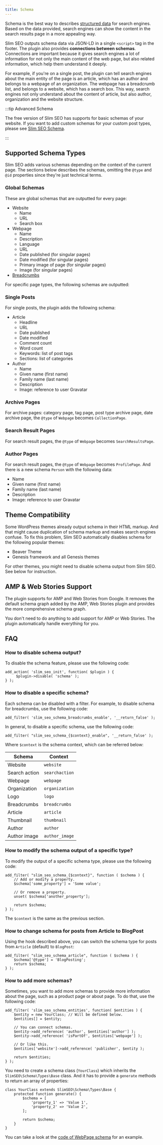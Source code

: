 ```yaml
---
title: Schema
---
```


Schema is the best way to describes [structured data](https://wpslimseo.com/structured-data/) for search engines. Based on the data provided, search engines can show the content in the search results page in a more appealing way.

Slim SEO outputs schema data via JSON-LD in a single `<script>` tag in the footer. The plugin also provides **connections between schemas**. Connections are important because it gives search engines a lot of information for not only the main content of the web page, but also related information, which help them understand it deeply.

For example, if you're on a single post, the plugin can tell search engines about the main entity of the page is an article, which has an author and belongs to a webpage of an organization. The webpage has a breadcrumb list, and belongs to a website, which has a search box. This way, search engines not only understand about the content of article, but also author, organization and the website structure.

:::tip Advanced Schema

The free version of Slim SEO has supports for basic schemas of your website. If you want to add custom schemas for your custom post types, please see [Slim SEO Schema](https://wpslimseo.com/products/slim-seo-schema/).

:::

## Supported Schema Types

Slim SEO adds various schemas depending on the context of the current page. The sections below describes the schemas, omitting the `@type` and `@id` properties since they're just technical terms.

### Global Schemas

These are global schemas that are outputted for every page:

- Website
    - Name
    - URL
    - Search box
- Webpage
    - Name
    - Description
    - Language
    - URL
    - Date published (for singular pages)
    - Date modified (for singular pages)
    - Primary image of page (for singular pages)
    - Image (for singular pages)
- [Breadcrumbs](/slim-seo/breadcrumbs/)

For specific page types, the following schemas are outputted:

### Single Posts

For single posts, the plugin adds the following schema:

- Article
    - Headline
    - URL
    - Date published
    - Date modified
    - Comment count
    - Word count
    - Keywords: list of post tags
    - Sections: list of categories
- Author
    - Name
    - Given name (first name)
    - Family name (last name)
    - Description
    - Image: reference to user Gravatar

### Archive Pages

For archive pages: category page, tag page, post type archive page, date archive page, the `@type` of `Webpage` becomes `CollectionPage`.

### Search Result Pages

For search result pages, the `@type` of `Webpage` becomes `SearchResultsPage`.

### Author Pages

For search result pages, the `@type` of `Webpage` becomes `ProfilePage`. And there is a new schema `Person` with the following data:

- Name
- Given name (first name)
- Family name (last name)
- Description
- Image: reference to user Gravatar

## Theme Compatibility

Some WordPress themes already output schema in their HTML markup. And that might cause duplication of schema markup and makes search engines confuse. To fix this problem, Slim SEO automatically disables schema for the following popular themes:

- Beaver Theme
- Genesis framework and all Genesis themes

For other themes, you might need to disable schema output from Slim SEO. See below for instruction.

## AMP & Web Stories Support

The plugin supports for AMP and Web Stories from Google. It removes the default schema graph added by the AMP, Web Stories plugin and provides the more comprehensive schema graph.

You don't need to do anything to add support for AMP or Web Stories. The plugin automatically handle everything for you.

## FAQ

### How to disable schema output?

To disable the schema feature, please use the following code:

```
add_action( 'slim_seo_init', function( $plugin ) {
     $plugin->disable( 'schema' );
} );
```

### How to disable a specific schema?

Each schema can be disabled with a filter. For example, to disable schema for breadcrumbs, use the following code:

```
add_filter( 'slim_seo_schema_breadcrumbs_enable', '__return_false' );
```

In general, to disable a specific schema, use the following code:

```
add_filter( "slim_seo_schema_{$context}_enable", '__return_false' );
```

Where `$context` is the schema context, which can be referred below:

| Schema | Context |
| --- | --- |
| Website | `website` |
| Search action | `searchaction` |
| Webpage | `webpage` |
| Organization | `organization` |
| Logo | `logo` |
| Breadcrumbs | `breadcrumbs` |
| Article | `article` |
| Thumbnail | `thumbnail` |
| Author | `author` |
| Author image | `author_image` |

### How to modify the schema output of a specific type?

To modify the output of a specific schema type, please use the following code:

```
add_filter( "slim_seo_schema_{$context}", function ( $schema ) {
    // Add or modify a property.
    $schema['some_property'] = 'Some value';

    // Or remove a property.
    unset( $schema['another_property'];

    return $schema;
} );
```

The `$context` is the same as the previous section.

### How to change schema for posts from Article to BlogPost

Using the hook described above, you can switch the schema type for posts from `Article` (default) to `BlogPost`:

```
add_filter( "slim_seo_schema_article", function ( $schema ) {
    $schema['@type'] = 'BlogPosting';
    return $schema;
} );
```

### How to add more schemas?

Sometimes, you want to add more schemas to provide more information about the page, such as a product page or about page. To do that, use the following code:

```
add_filter( 'slim_seo_schema_entities', function( $entities ) {
    $entity = new YourClass; // Will be defined below.
    $entities[] = $entity;

    // You can connect schemas.
    $entity->add_reference( 'author', $entities['author'] );
    $entity->add_reference( 'isPartOf', $entities['webpage'] );

    // Or like this.
    $entities['website']->add_reference( 'publisher', $entity );

    return $entities;
} );
```

You need to create a schema class (`YourClass`) which inherits the `SlimSEO\Schema\Types\Base` class. And it has to provide a `generate` methods to return an array of properties:

```
class YourClass extends SlimSEO\Schema\Types\Base {
    protected function generate() {
        $schema = [
            'property_1' => 'Value 1',
            'property_2' => 'Value 2',
        ];

        return $schema;
    }
}
```

You can take a look at the [code of WebPage schema](https://github.com/elightup/slim-seo/blob/master/src/Schema/Types/WebPage.php) for an example.
